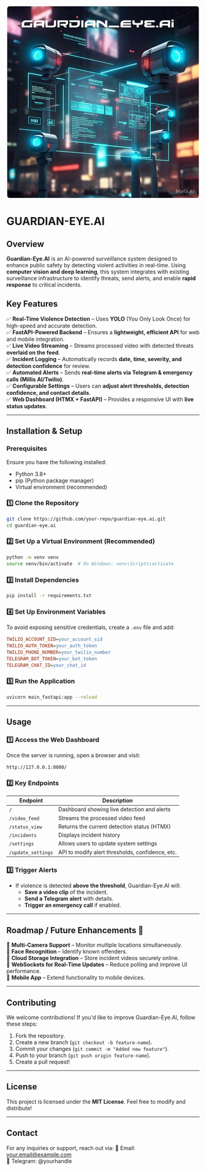 ![image (3)](https://github.com/SHASWATSINGH3101/GUARDIAN-EYE.AI/blob/main/assets/oie_jpg.png)


# GUARDIAN-EYE.AI

## Overview
**Guardian-Eye.AI** is an AI-powered surveillance system designed to enhance public safety by detecting violent activities in real-time. Using **computer vision and deep learning**, this system integrates with existing surveillance infrastructure to identify threats, send alerts, and enable **rapid response** to critical incidents.

## Key Features
✅ **Real-Time Violence Detection** – Uses **YOLO** (You Only Look Once) for high-speed and accurate detection.  
✅ **FastAPI-Powered Backend** – Ensures a **lightweight, efficient API** for web and mobile integration.  
✅ **Live Video Streaming** – Streams processed video with detected threats **overlaid on the feed**.  
✅ **Incident Logging** – Automatically records **date, time, severity, and detection confidence** for review.  
✅ **Automated Alerts** – Sends **real-time alerts via Telegram & emergency calls (Millis AI/Twilio)**.  
✅ **Configurable Settings** – Users can **adjust alert thresholds, detection confidence, and contact details**.  
✅ **Web Dashboard (HTMX + FastAPI)** – Provides a responsive UI with **live status updates**.  

---

## Installation & Setup

### **Prerequisites**
Ensure you have the following installed:
- Python 3.8+
- pip (Python package manager)
- Virtual environment (recommended)

### **1️⃣ Clone the Repository**
```bash
git clone https://github.com/your-repo/guardian-eye.ai.git
cd guardian-eye.ai
```

### **2️⃣ Set Up a Virtual Environment** (Recommended)
```bash
python -m venv venv
source venv/bin/activate  # On Windows: venv\Scripts\activate
```

### **3️⃣ Install Dependencies**
```bash
pip install -r requirements.txt
```

### **4️⃣ Set Up Environment Variables**
To avoid exposing sensitive credentials, create a `.env` file and add:
```ini
TWILIO_ACCOUNT_SID=your_account_sid
TWILIO_AUTH_TOKEN=your_auth_token
TWILIO_PHONE_NUMBER=your_twilio_number
TELEGRAM_BOT_TOKEN=your_bot_token
TELEGRAM_CHAT_ID=your_chat_id
```

### **5️⃣ Run the Application**
```bash
uvicorn main_fastapi:app --reload
```

---

## Usage

### **1️⃣ Access the Web Dashboard**
Once the server is running, open a browser and visit:
```
http://127.0.0.1:8000/
```

### **2️⃣ Key Endpoints**
| Endpoint | Description |
|----------|-------------|
| `/` | Dashboard showing live detection and alerts |
| `/video_feed` | Streams the processed video feed |
| `/status_view` | Returns the current detection status (HTMX) |
| `/incidents` | Displays incident history |
| `/settings` | Allows users to update system settings |
| `/update_settings` | API to modify alert thresholds, confidence, etc. |

### **3️⃣ Trigger Alerts**
- If violence is detected **above the threshold**, Guardian-Eye.AI will:
  - **Save a video clip** of the incident.
  - **Send a Telegram alert** with details.
  - **Trigger an emergency call** if enabled.

---

## Roadmap / Future Enhancements 🚀
🔹 **Multi-Camera Support** – Monitor multiple locations simultaneously.  
🔹 **Face Recognition** – Identify known offenders.  
🔹 **Cloud Storage Integration** – Store incident videos securely online.  
🔹 **WebSockets for Real-Time Updates** – Reduce polling and improve UI performance.  
🔹 **Mobile App** – Extend functionality to mobile devices.  

---

## Contributing
We welcome contributions! If you'd like to improve Guardian-Eye.AI, follow these steps:
1. Fork the repository.
2. Create a new branch (`git checkout -b feature-name`).
3. Commit your changes (`git commit -m "Added new feature"`).
4. Push to your branch (`git push origin feature-name`).
5. Create a pull request!

---

## License
This project is licensed under the **MIT License**. Feel free to modify and distribute!

---

## Contact
For any inquiries or support, reach out via:
📧 Email: your.email@example.com  
💬 Telegram: @yourhandle  

